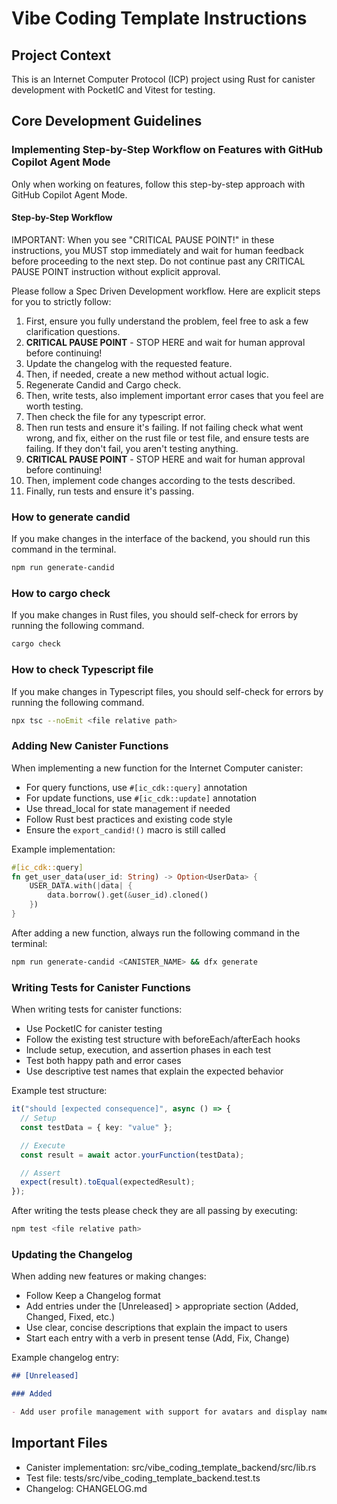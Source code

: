 # Vibe Coding Template Instructions

## Project Context

This is an Internet Computer Protocol (ICP) project using Rust for canister development with PocketIC and Vitest for testing.

## Core Development Guidelines

### Implementing Step-by-Step Workflow on Features with GitHub Copilot Agent Mode

Only when working on features, follow this step-by-step approach with GitHub Copilot Agent Mode.

#### Step-by-Step Workflow

IMPORTANT: When you see "CRITICAL PAUSE POINT!" in these instructions, you MUST stop immediately and wait for human feedback before proceeding to the next step. Do not continue past any CRITICAL PAUSE POINT instruction without explicit approval.

Please follow a Spec Driven Development workflow. Here are explicit steps for you to strictly follow:

1.  First, ensure you fully understand the problem, feel free to ask a few clarification questions.
2.  **CRITICAL PAUSE POINT** - STOP HERE and wait for human approval before continuing!
3.  Update the changelog with the requested feature.
4.  Then, if needed, create a new method without actual logic.
5.  Regenerate Candid and Cargo check.
6.  Then, write tests, also implement important error cases that you feel are worth testing.
7.  Then check the file for any typescript error.
8.  Then run tests and ensure it's failing. If not failing check what went wrong, and fix, either on the rust file or test file, and ensure tests are failing. If they don't fail, you aren't testing anything.
9.  **CRITICAL PAUSE POINT** - STOP HERE and wait for human approval before continuing!
10. Then, implement code changes according to the tests described.
11. Finally, run tests and ensure it's passing.

### How to generate candid

If you make changes in the interface of the backend, you should run this command in the terminal.

```bash
npm run generate-candid
```

### How to cargo check

If you make changes in Rust files, you should self-check for errors by running the following command.

```bash
cargo check
```

### How to check Typescript file

If you make changes in Typescript files, you should self-check for errors by running the following command.

```bash
npx tsc --noEmit <file relative path>
```

### Adding New Canister Functions

When implementing a new function for the Internet Computer canister:

- For query functions, use `#[ic_cdk::query]` annotation
- For update functions, use `#[ic_cdk::update]` annotation
- Use thread_local for state management if needed
- Follow Rust best practices and existing code style
- Ensure the `export_candid!()` macro is still called

Example implementation:

```rust
#[ic_cdk::query]
fn get_user_data(user_id: String) -> Option<UserData> {
    USER_DATA.with(|data| {
        data.borrow().get(&user_id).cloned()
    })
}
```

After adding a new function, always run the following command in the terminal:

```bash
npm run generate-candid <CANISTER_NAME> && dfx generate
```

### Writing Tests for Canister Functions

When writing tests for canister functions:

- Use PocketIC for canister testing
- Follow the existing test structure with beforeEach/afterEach hooks
- Include setup, execution, and assertion phases in each test
- Test both happy path and error cases
- Use descriptive test names that explain the expected behavior

Example test structure:

```typescript
it("should [expected consequence]", async () => {
  // Setup
  const testData = { key: "value" };

  // Execute
  const result = await actor.yourFunction(testData);

  // Assert
  expect(result).toEqual(expectedResult);
});
```

After writing the tests please check they are all passing by executing:

```bash
npm test <file relative path>
```

### Updating the Changelog

When adding new features or making changes:

- Follow Keep a Changelog format
- Add entries under the [Unreleased] > appropriate section (Added, Changed, Fixed, etc.)
- Use clear, concise descriptions that explain the impact to users
- Start each entry with a verb in present tense (Add, Fix, Change)

Example changelog entry:

```markdown
## [Unreleased]

### Added

- Add user profile management with support for avatars and display names
```

## Important Files

- Canister implementation: src/vibe_coding_template_backend/src/lib.rs
- Test file: tests/src/vibe_coding_template_backend.test.ts
- Changelog: CHANGELOG.md
